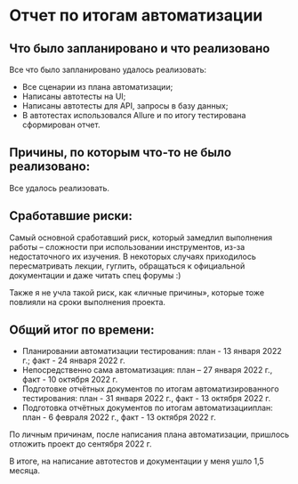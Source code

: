 # Отчет по итогам автоматизации

## Что было запланировано и что реализовано
Все что было запланировано удалось реализовать:
- Все сценарии из плана автоматизации;
- Написаны автотесты на UI;
- Написаны автотесты для API, запросы в базу данных;
- В автотестах использовался Allure и по итогу тестирована сформирован отчет.

## Причины, по которым что-то не было реализовано:
Все  удалось реализовать.

## Сработавшие риски:
Самый основной сработавший риск, который замедлил выполнения работы – сложности при использовании инструментов, из-за недостаточного их изучения. В некоторых случаях приходилось пересматривать лекции, гуглить, обращаться к официальной документации и даже читать спец форумы :)

Также  я не учла такой риск, как «личные причины», которые тоже повлияли на сроки выполнения проекта.

## Общий итог по времени: 
* Планировании автоматизации тестирования: план - 13 января 2022 г.; факт - 24 января 2022 г.
* Непосредственно сама автоматизация: план – 27 января 2022 г.,  факт - 10 октября 2022 г.
* Подготовке отчётных документов по итогам автоматизированного тестирования: план - 31 января 2022 г., факт - 13 октября 2022 г.
* Подготовка отчётных документов по итогам автоматизацииплан: план -  6 февраля 2022 г., факт - 13 октября 2022 г.

По личным причинам, после написания плана автоматизации, пришлось отложить проект до сентября 2022 г. 

В итоге, на написание автотестов и документации у меня ушло 1,5 месяца. 
